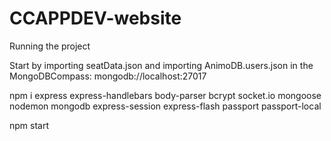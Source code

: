 # CCAPPDEV-website

Running the project

Start by importing seatData.json and importing AnimoDB.users.json in the MongoDBCompass: mongodb://localhost:27017

npm i express express-handlebars body-parser bcrypt socket.io mongoose nodemon mongodb express-session express-flash passport passport-local

npm start

